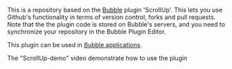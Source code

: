 This is a repository based on the [Bubble](https://bubble.io) plugin 'ScrollUp'. This lets you use Github's functionality in terms of version control, forks and pull requests. Note that the the plugin code is stored on Bubble's servers, and you need to synchronize your repository in the Bubble Plugin Editor. 

 This plugin can be used in [Bubble applications](https://bubble.io).
 
 
 
The "ScrollUp-demo" video demonstrate how to use the plugin

